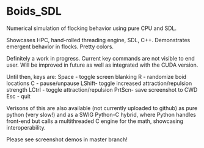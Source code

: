 # Boids_SDL
Numerical simulation of flocking behavior using pure CPU and SDL.

Showcases HPC, hand-rolled threading engine, SDL, C++. Demonstrates emergent behavior in flocks. Pretty colors.

Definitely a work in progress. Current key commands are not visible to end user. Will be improved in future
as well as integrated with the CUDA version.

Until then, keys are:
Space - toggle screen blanking
R     - randomize boid locations
C     - pause/unpause
LShift- toggle increased attraction/repulsion strength
LCtrl - toggle attraction/repulsion
PrtScn- save screenshot to CWD
Esc   - quit

Verisons of this are also available (not currently uploaded to github) as pure python (very slow!) and as a SWIG Python-C
hybrid, where Python handles front-end but calls a multithreaded C engine for the math, showcasing interoperability.

Please see screenshot demos in master branch!
